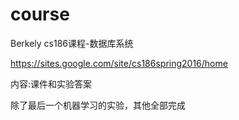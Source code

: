 # course
Berkely cs186课程-数据库系统

https://sites.google.com/site/cs186spring2016/home

内容:课件和实验答案

除了最后一个机器学习的实验，其他全部完成
